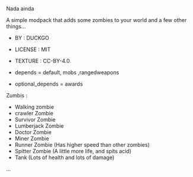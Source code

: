 Nada ainda

A simple modpack that adds some zombies to your world and a few other things...

 - BY : DUCKGO
 - LICENSE : MIT
 - TEXTURE : CC-BY-4.0


 - depends = default, mobs ,rangedweapons
 - optional_depends = awards

 Zumbis :
  - Walking zombie
  - crawler Zombie
  - Survivor Zombie
  - Lumberjack Zombie
  - Doctor Zombie
  - Miner Zombie
  - Runner Zombie (Has higher speed than other zombies)
  - Spitter Zombie (A little more life, and spits acid)
  - Tank (Lots of health and lots of damage)


  ...
